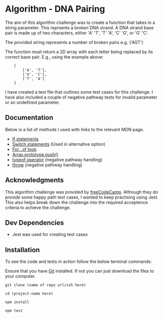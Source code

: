 # Algorithm - DNA Pairing

The aim of this algorithm challenge was to create a function that takes in a string parameter. This reprsents a broken DNA strand. A DNA strand base pair is made up of two characters, either 'A' 'T', 'T' 'A', 'C' 'G', or 'G' 'C'.

The provided string represents a number of broken pairs e.g. ('AGT')

The function must return a 2D array with each letter being replaced by its correct base pair. E.g., using the example above:

```
    [
        ['A', 'T'],
        ['G', 'C'],
        ['T', 'A']
    ]
```

I have created a test file that outlines some test cases for this challenge. I have also included a couple of negative pathway tests for invalid parameter or an undefined parameter.

## Documentation

Below is a list of methods I used with links to the relevant MDN page.

- [If statements](https://developer.mozilla.org/en-US/docs/Web/JavaScript/Reference/Statements/if...else)
- [Switch statements](https://developer.mozilla.org/en-US/docs/Web/JavaScript/Reference/Statements/switch) (Used in alternative option)
- [For...of loop](https://developer.mozilla.org/en-US/docs/Web/JavaScript/Reference/Statements/for...of)
- [Array.prototype.push()](https://developer.mozilla.org/en-US/docs/Web/JavaScript/Reference/Global_Objects/Array/push)
- [typeof operator](https://developer.mozilla.org/en-US/docs/Web/JavaScript/Reference/Operators/typeof) (negative pathway handling)
- [throw](https://developer.mozilla.org/en-US/docs/Web/JavaScript/Reference/Statements/throw) (negative pathway handling)

## Acknowledgments

This algorithm challenge was provided by [freeCodeCamp](https://www.freecodecamp.org/learn/javascript-algorithms-and-data-structures). Although they do provide some happy path test cases, I wanted to keep practising using Jest. This also helps break down the challenge into the required acceptence criteria to achieve the challenge.

## Dev Dependencies

- Jest was used for creating test cases

## Installation

To see the code and tests in action follow the below terminal commands:

Ensure that you have [Git](https://git-scm.com/) installed. If not you can just download the files to your computer.

```
git clone (name of repo url/ssh here)
```

```
cd (project-name here)
```

```
npm install
```

```
npm test
```
